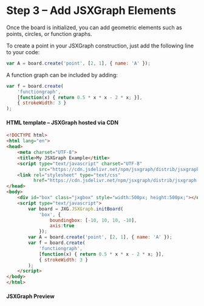 # Step 3 – Add JSXGraph Elements

Once the board is initialized, you can add geometric elements such as points, circles, or function graphs. 

To create a point in your JSXGraph construction, just add the following line to your code:

```js
var A = board.create('point', [2, 1], { name: 'A' });
```

A function graph can be included by adding:

```js
var f = board.create(
    'functiongraph', 
    [function(x) { return 0.5 * x * x - 2 * x; }], 
    { strokeWidth: 3 }
);
```

#### HTML template – JSXGraph hosted via CDN

```html
<!DOCTYPE html>
<html lang="en">
<head>
    <meta charset="UTF-8">
    <title>My JSXGraph Example</title>
    <script type="text/javascript" charset="UTF-8"
            src="https://cdn.jsdelivr.net/npm/jsxgraph/distrib/jsxgraphcore.js"></script>
    <link rel="stylesheet" type="text/css"
          href="https://cdn.jsdelivr.net/npm/jsxgraph/distrib/jsxgraph.css" />
</head>
<body>
    <div id="box" class="jxgbox" style="width:500px; height:500px;"></div>
    <script type="text/javascript">
        var board = JXG.JSXGraph.initBoard(
            'box', {
                boundingbox: [-10, 10, 10, -10], 
                axis:true
            });
        var A = board.create('point', [2, 1], { name: 'A' });
        var f = board.create(
            'functiongraph', 
            [function(x) { return 0.5 * x * x - 2 * x; }],
            { strokeWidth: 3 }
        );
    </script>
</body>
</html>
```

#### JSXGraph  Preview
